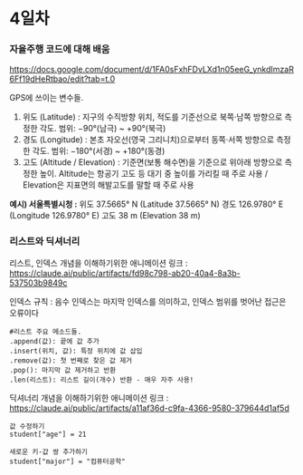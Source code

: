 # 4일차
### 자율주행 코드에 대해 배움
https://docs.google.com/document/d/1FA0sFxhFDvLXd1n05eeG_ynkdImzaR6Ff19dHeRtbao/edit?tab=t.0

GPS에 쓰이는 변수들.
1. 위도 (Latitude) : 지구의 수직방향 위치, 적도를 기준선으로 북쪽·남쪽 방향으로 측정한 각도. 범위: −90°(남극) ~ +90°(북극)
2. 경도 (Longitude) : 본초 자오선(영국 그리니치)으로부터 동쪽·서쪽 방향으로 측정한 각도. 범위: −180°(서경) ~ +180°(동경)
3. 고도 (Altitude / Elevation) : 기준면(보통 해수면)을 기준으로 위아래 방향으로 측정한 높이. Altitude는 항공기 고도 등 대기 중 높이를 가리킬 때 주로 사용 / Elevation은 지표면의 해발고도를 말할 때 주로 사용


**예시) 서울특별시청 :**
위도 37.5665° N (Latitude 37.5665° N)
경도 126.9780° E (Longitude 126.9780° E)
고도 38 m (Elevation 38 m)

### 리스트와 딕셔너리
리스트, 인덱스 개념을 이해하기위한 애니메이션 링크 : 
https://claude.ai/public/artifacts/fd98c798-ab20-40a4-8a3b-537503b9849c

인덱스 규칙 : 음수 인덱스는 마지막 인덱스를 의미하고, 인덱스 범위를 벗어난 접근은 오류이다
```
#리스트 주요 메소드들.
.append(값): 끝에 값 추가
.insert(위치, 값): 특정 위치에 값 삽입
.remove(값): 첫 번째로 찾은 값 제거
.pop(): 마지막 값 제거하고 반환
.len(리스트): 리스트 길이(개수) 반환 - 매우 자주 사용!
```

딕셔너리 개념을 이해하기위한 애니메이션 링크 :
https://claude.ai/public/artifacts/a11af36d-c9fa-4366-9580-379644d1af5d

```
값 수정하기
student["age"] = 21

새로운 키-값 쌍 추가하기
student["major"] = "컴퓨터공학"
```
